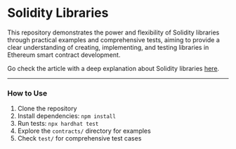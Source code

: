 # Solidity Libraries

This repository demonstrates the power and flexibility of Solidity libraries through practical examples and comprehensive tests, aiming to provide a clear understanding of creating, implementing, and testing libraries in Ethereum smart contract development.

Go check the article with a deep explanation about Solidity libraries [here](https://hackmd.io/@g8oc7V89TW2pm3Xbi2z7pA/HJztc4Su0).

---

### How to Use
1. Clone the repository
2. Install dependencies: `npm install`
3. Run tests: `npx hardhat test`
4. Explore the `contracts/` directory for examples
5. Check `test/` for comprehensive test cases

